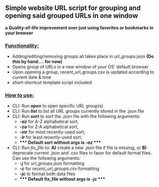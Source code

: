 ## Simple website URL script for grouping and opening said grouped URLs in one window
<b>a Quality-of-life improvement over just using favorites or bookmarks in your browser</b>
### <ins>Functionality:</ins>
 - Adding/editing/removing groups all takes place in url_groups.json <b>(Do this by hand.... for now)</b>
 - Opens group of URLs in a new window of your OS' default browser
 - Upon opening a group, recent_url_groups.csv is updated according to current date & time
 - short-shortcut template script included
### <ins>How to use:</ins>
 - CLI: Run <b><i>open</i></b> to open specific URL group(s)
 - CLI: Run <b><i>list</i></b> to list all URL groups currently stored in the .json file
 - CLI: Run <b><i>sort</i></b> to sort the .json file with the following arguments: 
     - <b><i>-az</i></b> for A-Z alphabetical sort,
     - <b><i>-za</i></b> for Z-A alphabetical sort,
     - <b><i>-mr</i></b> for most recently-used sort,
     - <b><i>-lr</i></b> for least recently-used sort. 
     - <b>*** Default sort without args is <i>-az</i> ***</b>
 - CLI: Run <i>fix_file</i> to: <b>A)</b> create a new .json file if file is missing, or <b>B)</b> deprecate current .json and .csv files in favor for default format files. Can use the following arguments:
     - <b><i>-j</i></b> for <i>url_groups.json</i> formatting
     - <b><i>-c</i></b> for <i>recent_url_groups.csv</i> formatting
     - <b><i>-jc</i></b> to format both data files
     - <b>*** Default fix_file without args is <i>-jc</i> ***</b>

